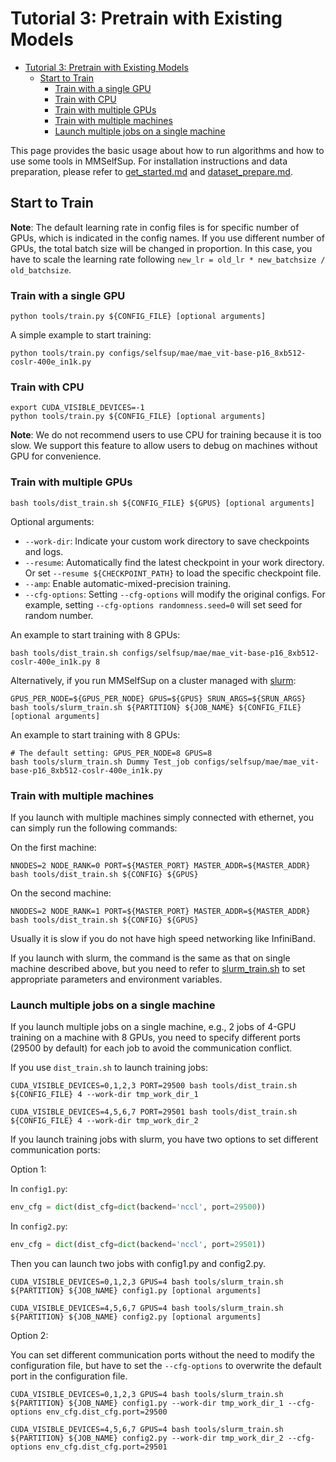 # Tutorial 3: Pretrain with Existing Models

- [Tutorial 3: Pretrain with Existing Models](#tutorial-3-pretrain-with-existing-models)
  - [Start to Train](#start-to-train)
    - [Train with a single GPU](#train-with-a-single-gpu)
    - [Train with CPU](#train-with-cpu)
    - [Train with multiple GPUs](#train-with-multiple-gpus)
    - [Train with multiple machines](#train-with-multiple-machines)
    - [Launch multiple jobs on a single machine](#launch-multiple-jobs-on-a-single-machine)

This page provides the basic usage about how to run algorithms and how to use some tools in MMSelfSup. For installation instructions and data preparation, please refer to [get_started.md](../get_started.md) and [dataset_prepare.md](2_dataset_prepare.md).

## Start to Train

**Note**: The default learning rate in config files is for specific number of GPUs, which is indicated in the config names. If you use different number of GPUs, the total batch size will be changed in proportion. In this case, you have to scale the learning rate following `new_lr = old_lr * new_batchsize / old_batchsize`.

### Train with a single GPU

```shell
python tools/train.py ${CONFIG_FILE} [optional arguments]
```

A simple example to start training:

```shell
python tools/train.py configs/selfsup/mae/mae_vit-base-p16_8xb512-coslr-400e_in1k.py
```

### Train with CPU

```shell
export CUDA_VISIBLE_DEVICES=-1
python tools/train.py ${CONFIG_FILE} [optional arguments]
```

**Note**: We do not recommend users to use CPU for training because it is too slow. We support this feature to allow users to debug on machines without GPU for convenience.

### Train with multiple GPUs

```shell
bash tools/dist_train.sh ${CONFIG_FILE} ${GPUS} [optional arguments]
```

Optional arguments:

- `--work-dir`: Indicate your custom work directory to save checkpoints and logs.
- `--resume`: Automatically find the latest checkpoint in your work directory. Or set `--resume ${CHECKPOINT_PATH}` to load the specific checkpoint file.
- `--amp`: Enable automatic-mixed-precision training.
- `--cfg-options`: Setting `--cfg-options` will modify the original configs. For example, setting `--cfg-options randomness.seed=0` will set seed for random number.

An example to start training with 8 GPUs:

```shell
bash tools/dist_train.sh configs/selfsup/mae/mae_vit-base-p16_8xb512-coslr-400e_in1k.py 8
```

Alternatively, if you run MMSelfSup on a cluster managed with [slurm](https://slurm.schedmd.com/):

```shell
GPUS_PER_NODE=${GPUS_PER_NODE} GPUS=${GPUS} SRUN_ARGS=${SRUN_ARGS} bash tools/slurm_train.sh ${PARTITION} ${JOB_NAME} ${CONFIG_FILE} [optional arguments]
```

An example to start training with 8 GPUs:

```shell
# The default setting: GPUS_PER_NODE=8 GPUS=8
bash tools/slurm_train.sh Dummy Test_job configs/selfsup/mae/mae_vit-base-p16_8xb512-coslr-400e_in1k.py
```

### Train with multiple machines

If you launch with multiple machines simply connected with ethernet, you can simply run the following commands:

On the first machine:

```shell
NNODES=2 NODE_RANK=0 PORT=${MASTER_PORT} MASTER_ADDR=${MASTER_ADDR} bash tools/dist_train.sh ${CONFIG} ${GPUS}
```

On the second machine:

```shell
NNODES=2 NODE_RANK=1 PORT=${MASTER_PORT} MASTER_ADDR=${MASTER_ADDR} bash tools/dist_train.sh ${CONFIG} ${GPUS}
```

Usually it is slow if you do not have high speed networking like InfiniBand.

If you launch with slurm, the command is the same as that on single machine described above, but you need to refer to [slurm_train.sh](https://github.com/open-mmlab/mmselfsup/blob/main/tools/slurm_train.sh) to set appropriate parameters and environment variables.

### Launch multiple jobs on a single machine

If you launch multiple jobs on a single machine, e.g., 2 jobs of 4-GPU training on a machine with 8 GPUs, you need to specify different ports (29500 by default) for each job to avoid the communication conflict.

If you use `dist_train.sh` to launch training jobs:

```shell
CUDA_VISIBLE_DEVICES=0,1,2,3 PORT=29500 bash tools/dist_train.sh ${CONFIG_FILE} 4 --work-dir tmp_work_dir_1

CUDA_VISIBLE_DEVICES=4,5,6,7 PORT=29501 bash tools/dist_train.sh ${CONFIG_FILE} 4 --work-dir tmp_work_dir_2
```

If you launch training jobs with slurm, you have two options to set different communication ports:

Option 1:

In `config1.py`:

```python
env_cfg = dict(dist_cfg=dict(backend='nccl', port=29500))
```

In `config2.py`:

```python
env_cfg = dict(dist_cfg=dict(backend='nccl', port=29501))
```

Then you can launch two jobs with config1.py and config2.py.

```shell
CUDA_VISIBLE_DEVICES=0,1,2,3 GPUS=4 bash tools/slurm_train.sh ${PARTITION} ${JOB_NAME} config1.py [optional arguments]

CUDA_VISIBLE_DEVICES=4,5,6,7 GPUS=4 bash tools/slurm_train.sh ${PARTITION} ${JOB_NAME} config2.py [optional arguments]
```

Option 2:

You can set different communication ports without the need to modify the configuration file, but have to set the `--cfg-options` to overwrite the default port in the configuration file.

```shell
CUDA_VISIBLE_DEVICES=0,1,2,3 GPUS=4 bash tools/slurm_train.sh ${PARTITION} ${JOB_NAME} config1.py --work-dir tmp_work_dir_1 --cfg-options env_cfg.dist_cfg.port=29500

CUDA_VISIBLE_DEVICES=4,5,6,7 GPUS=4 bash tools/slurm_train.sh ${PARTITION} ${JOB_NAME} config2.py --work-dir tmp_work_dir_2 --cfg-options env_cfg.dist_cfg.port=29501
```
